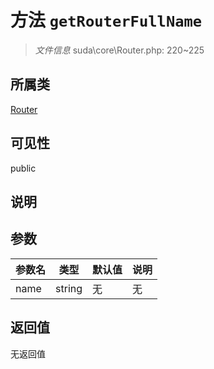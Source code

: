 # 方法 `getRouterFullName`

> *文件信息* suda\core\Router.php: 220~225

## 所属类 

[Router](../Router.md)

## 可见性

 public 

## 说明



## 参数


| 参数名 | 类型 | 默认值 | 说明 |
|--------|-----|-------|-------|
| name |  string | 无 | 无 |



## 返回值

无返回值
